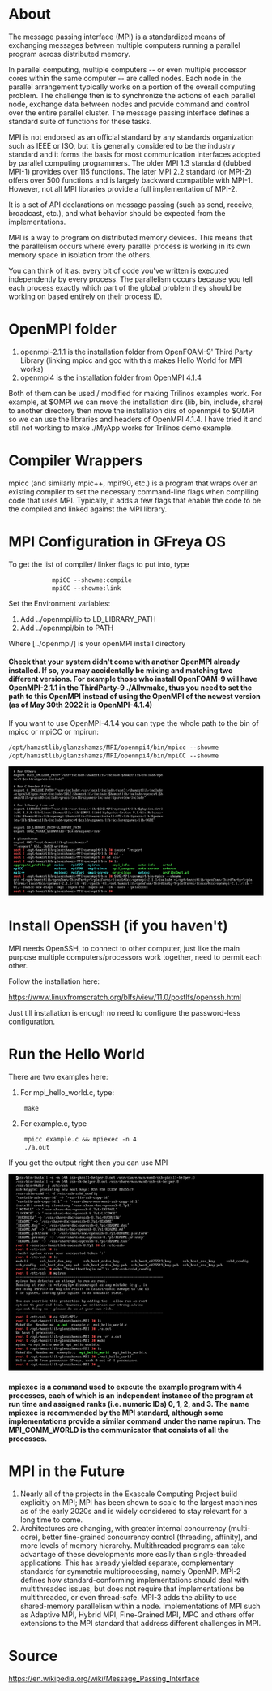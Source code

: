 # About 
The message passing interface (MPI) is a standardized means of exchanging messages between multiple computers running a parallel program across distributed memory.

In parallel computing, multiple computers -- or even multiple processor cores within the same computer -- are called nodes.  Each node in the parallel arrangement typically works on a portion of the overall computing problem. The challenge then is to synchronize the actions of each parallel node, exchange data between nodes and provide command and control over the entire parallel cluster. The message passing interface defines a standard suite of functions for these tasks.

MPI is not endorsed as an official standard by any standards organization such as IEEE or ISO, but it is generally considered to be the industry standard and it forms the basis for most communication interfaces adopted by parallel computing programmers. The older MPI 1.3 standard (dubbed MPI-1) provides over 115 functions. The later MPI 2.2 standard (or MPI-2) offers over 500 functions and is largely backward compatible with MPI-1. However, not all MPI libraries provide a full implementation of MPI-2. 

It is a set of API declarations on message passing (such as send, receive, broadcast, etc.), and what behavior should be expected from the implementations. 

MPI is a way to program on distributed memory devices. This means that the parallelism occurs where every parallel process is working in its own memory space in isolation from the others.

You can think of it as: every bit of code you've written is executed independently by every process. The parallelism occurs because you tell each process exactly which part of the global problem they should be working on based entirely on their process ID.

# OpenMPI folder

1. openmpi-2.1.1 is the installation folder from OpenFOAM-9' Third Party Library (linking mpicc and gcc with this makes Hello World for MPI works)
2. openmpi4 is the installation folder from OpenMPI 4.1.4

Both of them can be used / modified for making Trilinos examples work. 
For example, at $OMPI we can move the installation dirs (lib, bin, include, share) to another directory then move the installation dirs of openmpi4 to $OMPI so we can use the libraries and headers of OpenMPI 4.1.4. I have tried it and still not working to make ./MyApp works for Trilinos demo example.

# Compiler Wrappers
mpicc (and similarly mpic++, mpif90, etc.) is a program that wraps over an existing compiler to set the necessary command-line flags when compiling code that uses MPI. Typically, it adds a few flags that enable the code to be the compiled and linked against the MPI library.

# MPI Configuration in GFreya OS

To get the list of compiler/ linker flags to put into, type

                mpiCC --showme:compile
                mpiCC --showme:link
  
Set the Environment variables: 
1. Add ../openmpi/lib to LD_LIBRARY_PATH 
2. Add ../openmpi/bin to PATH 

Where [../openmpi/] is your openMPI install directory

#### Check that your system didn't come with another OpenMPI already installed. If so, you may accidentally be mixing and matching two different versions. For example those who install OpenFOAM-9 will have OpenMPI-2.1.1 in the ThirdParty-9 ./Allwmake, thus you need to set the path to this OpenMPI instead of using the OpenMPI of the newest version (as of May 30th 2022 it is OpenMPI-4.1.4)

If you want to use OpenMPI-4.1.4 you can type the whole path to the bin of mpicc or mpiCC or mpirun:

    /opt/hamzstlib/glanzshamzs/MPI/openmpi4/bin/mpicc --showme
    /opt/hamzstlib/glanzshamzs/MPI/openmpi4/bin/mpiCC --showme
    
![openmpi](https://raw.githubusercontent.com/glanzkaiser/glanzshamzs/main/MPI/images/Bildschirmfoto_2022-05-30_21-54-57.png)

# Install OpenSSH (if you haven't)
MPI needs OpenSSH, to connect to other computer, just like the main purpose multiple computers/processors work together, need to permit each other.

Follow the installation here:

https://www.linuxfromscratch.org/blfs/view/11.0/postlfs/openssh.html

Just till installation is enough no need to configure the password-less configuration.

# Run the Hello World
There are two examples here:

1. For mpi_hello_world.c, type:

        make
    
2. For example.c, type

        mpicc example.c && mpiexec -n 4
        ./a.out
If you get the output right then you can use MPI

![openmpi](https://raw.githubusercontent.com/glanzkaiser/glanzshamzs/main/MPI/images/blfs-prob-38-4.png)
#### mpiexec is a command used to execute the example program with 4 processes, each of which is an independent instance of the program at run time and assigned ranks (i.e. numeric IDs) 0, 1, 2, and 3. The name mpiexec is recommended by the MPI standard, although some implementations provide a similar command under the name mpirun. The MPI_COMM_WORLD is the communicator that consists of all the processes. 

# MPI in the Future
1. Nearly all of the projects in the Exascale Computing Project build explicitly on MPI; MPI has been shown to scale to the largest machines as of the early 2020s and is widely considered to stay relevant for a long time to come. 
2. Architectures are changing, with greater internal concurrency (multi-core), better fine-grained concurrency control (threading, affinity), and more levels of memory hierarchy. Multithreaded programs can take advantage of these developments more easily than single-threaded applications. This has already yielded separate, complementary standards for symmetric multiprocessing, namely OpenMP. MPI-2 defines how standard-conforming implementations should deal with multithreaded issues, but does not require that implementations be multithreaded, or even thread-safe. MPI-3 adds the ability to use shared-memory parallelism within a node. Implementations of MPI such as Adaptive MPI, Hybrid MPI, Fine-Grained MPI, MPC and others offer extensions to the MPI standard that address different challenges in MPI. 
 

# Source
https://en.wikipedia.org/wiki/Message_Passing_Interface
